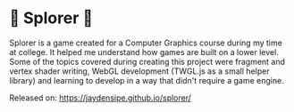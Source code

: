 # 🚀 Splorer 🚀

Splorer is a game created for a Computer Graphics course during my time at college. It helped me understand how games are built on a lower level. Some of the topics covered during creating this project were fragment and vertex shader writing, WebGL development (TWGL.js as a small helper library) and learning to develop in a way that didn't require a game engine. 

Released on: https://jaydensipe.github.io/splorer/
